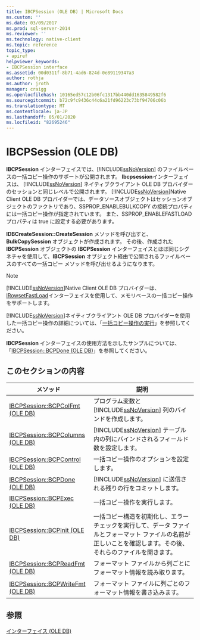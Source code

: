 ```yaml
---
title: IBCPSession (OLE DB) | Microsoft Docs
ms.custom: ''
ms.date: 03/09/2017
ms.prod: sql-server-2014
ms.reviewer: ''
ms.technology: native-client
ms.topic: reference
topic_type:
- apiref
helpviewer_keywords:
- IBCPSession interface
ms.assetid: 00d0311f-8b71-4ad6-824d-0e89119347a3
author: rothja
ms.author: jroth
manager: craigg
ms.openlocfilehash: 10165ed57c12b06fc1317bb440dd1635849582f6
ms.sourcegitcommit: b72c9fc9436c44c6a21fd96223c73bf94706c06b
ms.translationtype: MT
ms.contentlocale: ja-JP
ms.lasthandoff: 05/01/2020
ms.locfileid: "82695246"
---
```

# <a name="ibcpsession-ole-db"></a>IBCPSession (OLE DB)
  **IBCPSession** インターフェイスでは、[!INCLUDE[ssNoVersion](../../includes/ssnoversion-md.md)] のファイルベースの一括コピー操作のサポートが公開されます。 **Ibcpsession**インターフェイスは、 [!INCLUDE[ssNoVersion](../../includes/ssnoversion-md.md)] ネイティブクライアント OLE DB プロバイダーのセッションと同じレベルで公開されます。 [!INCLUDE[ssNoVersion](../../includes/ssnoversion-md.md)]Native Client OLE DB プロバイダーでは、データソースオブジェクトはセッションオブジェクトのファクトリであり、SSPROP_ENABLEBULKCOPY の接続プロパティには一括コピー操作が指定されています。 また、SSPROP_ENABLEFASTLOAD プロパティは true に設定する必要があります。  
  
 **IDBCreateSession::CreateSession** メソッドを呼び出すと、**BulkCopySession** オブジェクトが作成されます。 その後、作成された **IBCPSession** オブジェクトの **IBCPSession** インターフェイスとほぼ同じシグネチャを使用して、**IBCPSession** オブジェクト経由で公開されるファイルベースのすべての一括コピー メソッドを呼び出せるようになります。  
  
> [!NOTE]  
>  [!INCLUDE[ssNoVersion](../../includes/ssnoversion-md.md)]Native Client OLE DB プロバイダーは、 [IRowsetFastLoad](irowsetfastload-ole-db.md)インターフェイスを使用して、メモリベースの一括コピー操作をサポートします。  
  
 [!INCLUDE[ssNoVersion](../../includes/ssnoversion-md.md)]ネイティブクライアント OLE DB プロバイダーを使用した一括コピー操作の詳細については、「[一括コピー操作の実行](../native-client/features/performing-bulk-copy-operations.md)」を参照してください。  
  
 **IBCPSession** インターフェイスの使用方法を示したサンプルについては、「[IBCPSession::BCPDone &#40;OLE DB&#41;](ibcpsession-bcpdone-ole-db.md)」を参照してください。  
  
## <a name="in-this-section"></a>このセクションの内容  
  
|メソッド|説明|  
|------------|-----------------|  
|[IBCPSession::BCPColFmt &#40;OLE DB&#41;](ibcpsession-bcpcolfmt-ole-db.md)|プログラム変数と [!INCLUDE[ssNoVersion](../../includes/ssnoversion-md.md)] 列のバインドを作成します。|  
|[IBCPSession::BCPColumns &#40;OLE DB&#41;](ibcpsession-bcpcolumns-ole-db.md)|[!INCLUDE[ssNoVersion](../../includes/ssnoversion-md.md)] テーブル内の列にバインドされるフィールド数を設定します。|  
|[IBCPSession::BCPControl &#40;OLE DB&#41;](ibcpsession-bcpcontrol-ole-db.md)|一括コピー操作のオプションを設定します。|  
|[IBCPSession::BCPDone &#40;OLE DB&#41;](ibcpsession-bcpdone-ole-db.md)|[!INCLUDE[ssNoVersion](../../includes/ssnoversion-md.md)] に送信される残りの行をコミットします。|  
|[IBCPSession::BCPExec &#40;OLE DB&#41;](ibcpsession-bcpexec-ole-db.md)|一括コピー操作を実行します。|  
|[IBCPSession::BCPInit &#40;OLE DB&#41;](ibcpsession-bcpinit-ole-db.md)|一括コピー構造を初期化し、エラー チェックを実行して、データ ファイルとフォーマット ファイルの名前が正しいことを確認します。その後、それらのファイルを開きます。|  
|[IBCPSession::BCPReadFmt &#40;OLE DB&#41;](ibcpsession-bcpreadfmt-ole-db.md)|フォーマット ファイルから列ごとにフォーマット情報を読み取ります。|  
|[IBCPSession::BCPWriteFmt &#40;OLE DB&#41;](ibcpsession-bcpwritefmt-ole-db.md)|フォーマット ファイルに列ごとのフォーマット情報を書き込みます。|  
  
## <a name="see-also"></a>参照  
 [インターフェイス &#40;OLE DB&#41;](../../database-engine/dev-guide/interfaces-ole-db.md)  
  
  
